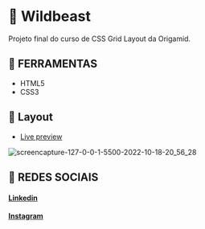 # 🐺 Wildbeast
Projeto final do curso de CSS Grid Layout da Origamid.


## 🔨 FERRAMENTAS
- HTML5
- CSS3

## 🎨 Layout

- <a href="https://matheusfelipetp.github.io/wildbeast/">Live preview</a>

![screencapture-127-0-0-1-5500-2022-10-18-20_56_28](https://user-images.githubusercontent.com/102761014/196566532-0a9f9b46-7830-425d-ac88-5657ed0330e0.png)


## 📱 REDES SOCIAIS
#### [Linkedin](https://www.linkedin.com/in/matheusfelipetp/)

#### [Instagram](https://www.instagram.com/matheusfelipetp/)

